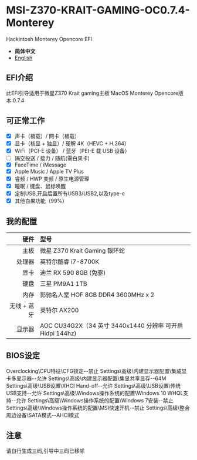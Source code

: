 # MSI-Z370-KRAIT-GAMING-OC0.7.4-Monterey
Hackintosh Monterey Opencore EFI

- **简体中文**
- [English](/.github/xxxx.md)

## EFI介绍

此EFI引导适用于微星Z370 Krait gaming主板
MacOS Monterey
Opencore版本:0.7.4


## 可正常工作

- [x] 声卡（板载）/ 网卡（板载）
- [x] 显卡（核显 + 独显）/ 硬解 4K（HEVC + H.264）
- [x] WiFi（PCI-E 设备） / 蓝牙（PEI-E 载 USB 设备）
- [ ] 隔空投送 / 接力 / 随航(需白果卡)
- [x] FaceTime / iMessage
- [x] Apple Music / Apple TV Plus
- [x] 睿频 / HWP 变频 / 原生电源管理
- [x] 睡眠 / 键盘、鼠标唤醒
- [x] 定制USB,开启后置所有USB3/USB2,以及type-c
- [x] 其他白果功能（99%）

## 我的配置

|         硬件       |                   型号                     | 
|-------------------:|:------------------------------------------|
|               主板 | 微星 Z370 Krait Gaming 银环蛇               |
|             处理器 | 英特尔酷睿 i7-8700K                          |
|               显卡 | 迪兰 RX 590 8GB (免驱)                      |
|               硬盘 | 三星 PM9A1 1TB                             |
|               内存 | 影驰名人堂 HOF 8GB DDR4 3600MHz x 2          |
|        无线 + 蓝牙 | 英特尔 AX200  |
|             显示器 | AOC CU34G2X（34 英寸 3440x1440 分辨率 可开启Hidpi 144hz)             |

## BIOS设定
Overclocking\CPU特征\CFG锁定--禁止
Settings\高级\内建显示器配置\集成显卡多显示器--允许
Settings\高级\内建显示器配置\集显共享显存--64M
Settings\高级\USB设置\XHCI Hand-off--允许
Settings\高级\USB设置\传统USB支持--允许
Settings\高级\Windows操作系统的配置\Windows 10 WHQL支持--允许
Settings\高级\Windows操作系统的配置\Windows 7安装--禁止
Settings\高级\Windows操作系统的配置\MSI快速开机--禁止
Settings\高级\整合周边设备\SATA模式--AHCI模式

## 注意
请自行生成三码,引导中三码已移除
